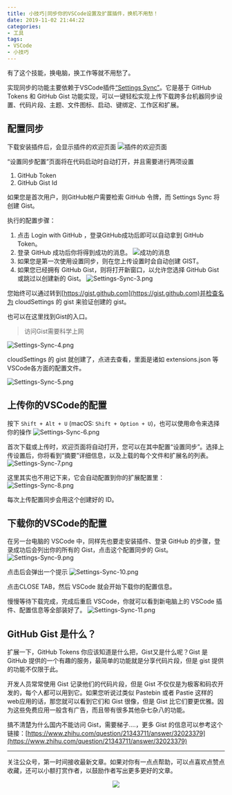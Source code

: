 ```yaml
---
title: 小技巧|同步你的VSCode设置及扩展插件，换机不用愁！
date: 2019-11-02 21:44:22
categories:
- 工具
tags:
- VSCode
- 小技巧
---
```


有了这个技能，换电脑，换工作等就不用愁了。
<!-- more -->
实现同步的功能主要依赖于VSCode插件[“Settings Sync”](https://marketplace.visualstudio.com/items?itemName=Shan.code-settings-sync&ssr=false#overview)。它是基于 GitHub Tokens 和 GitHub Gist 功能实现，可以一键轻松实现上传下载跨多台机器同步设置、代码片段、主题、文件图标、启动、键绑定、工作区和扩展。

## 配置同步
下载安装插件后，会显示插件的欢迎页面
![插件的欢迎页面](https://i.loli.net/2019/11/02/VnjkPrxBNQMKb5E.png)

“设置同步配置”页面将在代码启动时自动打开，并且需要进行两项设置
1. GitHub Token
2. GitHub Gist Id

如果您是首次用户，则GitHub帐户需要检索 GitHub 令牌，而 Settings Sync 将创建 Gist。

执行的配置步骤：
1. 点击 Login with GitHub ，登录GitHub成功后即可以自动拿到 GitHub Token。
2. 登录 GitHub 成功后你将得到成功的消息。 
![成功的消息](https://i.loli.net/2019/11/02/ihDOqXN95e1HJuB.png)
3. 如果您是第一次使用设置同步，则在您上传设置时会自动创建 
GIST。
4. 如果您已经拥有 GitHub Gist，则将打开新窗口，以允许您选择 GitHub Gist 或跳过以创建新的 Gist。 
![Settings-Sync-3.png](https://i.loli.net/2019/11/02/JOdV9ZTtkNzA1qI.png)

您始终可以通过转到[https://gist.github.com](https://gist.github.com)并检查名为 cloudSettings 的 gist 来验证创建的 gist。

也可以在这里找到Gist的入口。
> 访问Gist需要科学上网 

![Settings-Sync-4.png](https://i.loli.net/2019/11/02/7nZwMyt9eYHFGmA.png)

cloudSettings 的 gist 就创建了，点进去查看，里面是诸如 extensions.json 等VSCode各方面的配置文件。

![Settings-Sync-5.png](https://i.loli.net/2019/11/02/YlD6tXqwrA3RJhB.png)

## 上传你的VSCode的配置

按下 `Shift + Alt + U` (macOS: `Shift + Option + U`)，也可以使用命令来选择你的操作
![Settings-Sync-6.png](https://i.loli.net/2019/11/02/fnOoRk125lChHzJ.png)

首次下载或上传时，欢迎页面将自动打开，您可以在其中配置“设置同步”。选择上传设置后，你将看到“摘要”详细信息，以及上载的每个文件和扩展名的列表。
![Settings-Sync-7.png](https://i.loli.net/2019/11/02/LoRHcFOC5hr7KA3.png)

这里其实也不用记下来，它会自动配置到你的扩展配置里： 
![Settings-Sync-8.png](https://i.loli.net/2019/11/02/mTfE2jCIORtNcn7.png)

每次上传配置同步会用这个创建好的 ID。

## 下载你的VSCode的配置
在另一台电脑的 VSCode 中，同样先也要走安装插件、登录 GitHub 的步骤，登录成功后会列出你的所有的 Gist，点击这个配置同步的 Gist。
![Settings-Sync-9.png](https://i.loli.net/2019/11/02/9HjgaR5ZoSuPIFc.png)

点击后会弹出一个提示 
![Settings-Sync-10.png](https://i.loli.net/2019/11/02/zQ13cwVaMGI6kAH.png)

点击CLOSE TAB，然后 VSCode 就会开始下载你的配置信息。 

慢慢等待下载完成，完成后重启 VSCode，你就可以看到新电脑上的 VSCode 插件、配置信息等全部装好了。
![Settings-Sync-11.png](https://i.loli.net/2019/11/02/7hqTy6VUPnpFAdK.png)

## GitHub Gist 是什么？
扩展一下，GitHub Tokens 你应该知道是什么把，Gist又是什么呢？Gist 是 GitHub 提供的一个有趣的服务，最简单的功能就是分享代码片段，但是 gist 提供的功能不仅限于此。

开发人员常常使用 Gist 记录他们的代码片段，但是 Gist 不仅仅是为极客和码农开发的，每个人都可以用到它。如果您听说过类似 Pastebin 或者 Pastie 这样的web应用的话，那您就可以看到它们和 Gist 很像，但是 Gist 比它们要更优雅。因为这些免费应用一般含有广告，而且带有很多其他杂七杂八的功能。

搞不清楚为什么国内不能访问 Gist，需要梯子....，更多 Gist 的信息可以参考这个链接：[https://www.zhihu.com/question/21343711/answer/32023379](https://www.zhihu.com/question/21343711/answer/32023379)

*************
关注公众号，第一时间接收最新文章。如果对你有一点点帮助，可以点喜欢点赞点收藏，还可以小额打赏作者，以鼓励作者写出更多更好的文章。

<center>
<img src="https://i.loli.net/2019/11/06/SdgA4QFiTzMeHyI.jpg" />
</center>